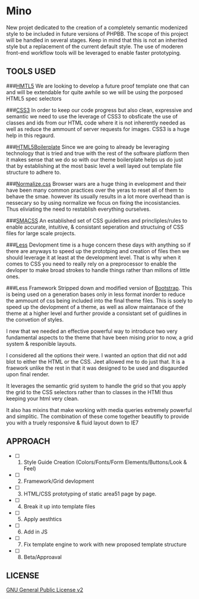 # Mino

New projet dedicated to the creation of a completely semantic modenized style to be included in future versions of PHPBB. The scope of this project will be handled in several stages. Keep in mind that this is not an inherited style but a replacement of the current default style. The use of moderen front-end workflow tools will be leveraged to enable faster prototyping.

## TOOLS USED

###[HMTL5](http://www.w3.org/html/logo/ "HTML5")
We are looking to develop a future proof template one that can and will be extendable for quite awhile so we will be using the porposed HTML5 spec selectors

###[CSS3](http://www.w3.org/Style/CSS/ "CSS3")
In order to keep our code progress but also clean, expressive and semantic we need to use the leverage of CSS3 to obsficate the use of classes and ids from our HTML code where it is not inherently needed as well as reduce the ammount of server requests for images. CSS3 is a huge help in this regaurd.

###[HTML5Boilerplate](http://html5boilerplate.com/ "HMTL5Boilerplate")
Since we are going to already be leveraging technology that is tried and true with the rest of the software platform then it makes sense that we do so with our theme boilerplate helps us do just that by establishing at the most basic level a well layed out template file structure to adhere to.

###[Normalize.css](http://necolas.github.io/normalize.css/ "Normalize.css")
Browser wars are a huge thing in evelopment and their have been many common practices over the yeras to reset all of them to behave the smae. however its usually results in a lot more overhead than is nessecary so by using normalize we focus on fixing the incosistancies. Thus eliviating the need to restablish everything ourselves.

###[SMACSS](http://smacss.com/ "SMACSS")
An established set of CSS guidelines and princliples/rules to enable accurate, intuitive, & consistant seperation and structuing of CSS files for large scale projects.

###[Less](http://lesscss.org/ "Less")
Devlopment time is a huge concern these days with anything so if there are anyways to speed up the prototping and creation of files then we should leverage it at least at the development level. That is why when it comes to CSS you need to really rely on a preprocessor to enable the devloper to make broad strokes to handle things rather than millons of little ones.

###Less Framework
Stripped down and modified version of [Bootstrap](http://getbootstrap.com/ "Bootstrap"). This is being used on a generation bases only in less format inorder to reduce the ammount of css being included into the final theme files. This is soely to speed up the devlopment of a theme, as well as allow maintanace of the theme at a higher level and further provide a consistant set of guidlines in the convetion of styles.

I new that we needed an effective powerful way to introduce two very fundamental aspects to the theme that have been mising prior to now, a grid system & responible layouts. 

I considered all the options their were. I wanted an option that did not add blot to either the HTML or the CSS. Jeet allowed me to do just that. It is a fraework unlike the rest in that it was designed to be used and disgaurded upon final render. 

It leverages the semantic grid system to handle the grid so that you apply the grid to the CSS selectors rather than to classes in the HTMl thus keeping your html very clean. 

It also has mixins that make working with media queries extremely powerful and simplitic. The combination of these come together beautifly to provide you with a truely responsive & fluid layout down to IE7

## APPROACH

- [ ] 1. Style Guide Creation (Colors/Fonts/Form Elements/Buttons/Look & Feel)
- [ ] 2. Framework/Grid devlopment
- [ ] 3. HTML/CSS prototyping of static area51 page by page.
- [ ] 4. Break it up into template files
- [ ] 5. Apply aesthtics
- [ ] 6. Add in JS
- [ ] 7. Fix template engine to work with new proposed template structure
- [ ] 8. Beta/Approaval

## LICENSE
[GNU General Public License v2](http://opensource.org/licenses/gpl-2.0.php)